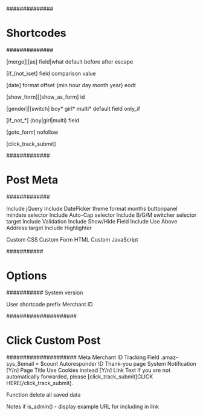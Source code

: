 ##############
# Shortcodes #
##############

[merge]|[as]
  field|what
	default
	before
	after
	escape

[if_(not_)set]
	field
	comparison
	value

[date]
	format
	offset {min hour day month year}
	eodt

[show_form]|[show_as_form]
	id

[gender]|[switch]
	boy*
	girl*
	multi*
	default
	field
	only_if

[if_not_*] (boy|girl|multi)
	field

[goto_form]
	nofollow

[click_track_submit]



#############
# Post Meta #
#############

Include jQuery
Include DatePicker
	theme
	format
	months
	buttonpanel
	mindate
	selector
Include Auto-Cap
	selector
Include B/G/M switcher
	selector
	target
Include Validation
Include Show/Hide Field
Include Use Above Address
	target
Include Highlighter

Custom CSS
Custom Form HTML
Custom JavaScript

###########
# Options #
###########
System
	version

User
	shortcode prefix
	Merchant ID


#####################
# Click Custom Post #
#####################
Meta
	Merchant ID
	Tracking Field
	.amaz-sys_$email = $count
	Autoresponder ID
	Thank-you page
	System Notification [Y/n]
	Page Title
	Use Cookies instead [Y/n]
	Link Text
		If you are not automatically forwarded, please [click_track_submit]CLICK HERE[/click_track_submit].

Function
	delete all saved data

Notes
	if is_admin() - display example URL for including in link

